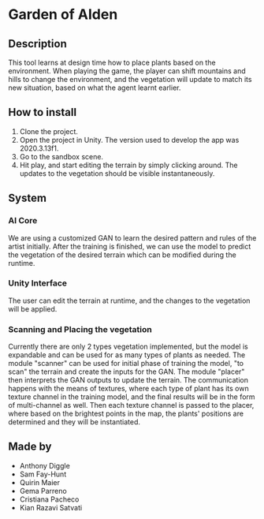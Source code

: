 # Garden of AIden
## Description

This tool learns at design time how to place plants based on the environment. When playing the game, the player can shift mountains and hills to change the environment, and the vegetation will update to match its new situation, based on what the agent learnt earlier.

## How to install

 1. Clone the project.
 2. Open the project in Unity. The version used to develop the app was 2020.3.13f1.
 3. Go to the sandbox scene.
 4. Hit play, and start editing the terrain by simply clicking around. The updates to the vegetation should be visible instantaneously.

## System

### AI Core
We are using a customized GAN to learn the desired pattern and rules of the artist initially. After the training is finished, we can use the model to predict the vegetation of the desired terrain which can be modified during the runtime.

### Unity Interface
The user can edit the terrain at runtime, and the changes to the vegetation will be applied.

### Scanning and Placing the vegetation
Currently there are only 2 types vegetation implemented, but the model is expandable and can be used for as many types of plants as needed.
The module "scanner" can be used for initial phase of training the model, "to scan" the terrain and create the inputs for the GAN.
The module "placer" then interprets the GAN outputs to update the terrain.
The communication happens with the means of textures, where each type of plant has its own texture channel in the training model, and the final results will be in the form of multi-channel as well. Then each texture channel is passed to the placer, where based on the brightest points in the map, the plants' positions are determined and they will be instantiated.

## Made by

- Anthony Diggle
- Sam Fay-Hunt
- Quirin Maier
- Gema Parreno
- Cristiana Pacheco
- Kian Razavi Satvati
